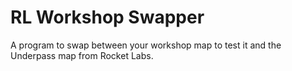 # RL Workshop Swapper
A program to swap between your workshop map to test it and the Underpass map from Rocket Labs.

